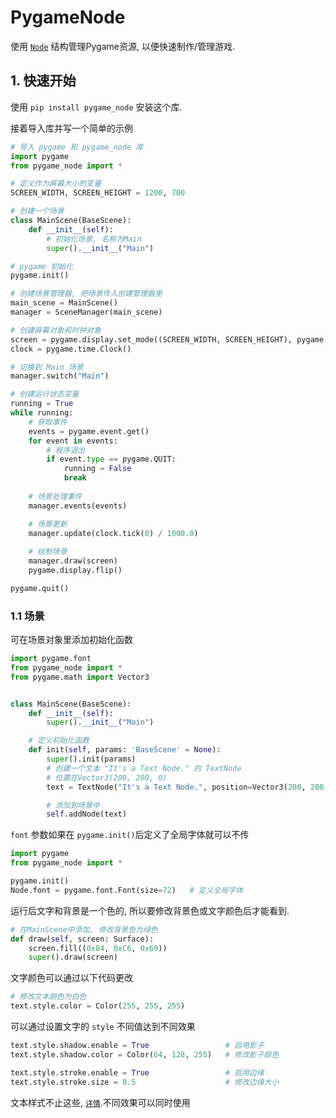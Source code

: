 # PygameNode
使用 [`Node`](docs/Node.md) 结构管理Pygame资源, 以便快速制作/管理游戏.
## 1. 快速开始
使用 `pip install pygame_node` 安装这个库.

接着导入库并写一个简单的示例
```python
# 导入 pygame 和 pygame_node 库
import pygame
from pygame_node import *

# 定义作为屏幕大小的变量
SCREEN_WIDTH, SCREEN_HEIGHT = 1200, 700

# 创建一个场景
class MainScene(BaseScene):
    def __init__(self):
        # 初始化场景, 名称为Main
        super().__init__("Main")

# pygame 初始化
pygame.init()

# 创建场景管理器, 把场景传入创建管理器里
main_scene = MainScene()
manager = SceneManager(main_scene)

# 创建屏幕对象和时钟对象
screen = pygame.display.set_mode((SCREEN_WIDTH, SCREEN_HEIGHT), pygame.HWSURFACE | pygame.DOUBLEBUF, vsync=True)
clock = pygame.time.Clock()

# 切换到 Main 场景
manager.switch("Main")

# 创建运行状态变量
running = True
while running:
    # 获取事件
    events = pygame.event.get()
    for event in events:
        # 程序退出
        if event.type == pygame.QUIT:
            running = False
            break
    
    # 场景处理事件
    manager.events(events)

    # 场景更新
    manager.update(clock.tick(0) / 1000.0)
    
    # 绘制场景
    manager.draw(screen)
    pygame.display.flip()

pygame.quit()
```

### 1.1 场景
可在场景对象里添加初始化函数

```python
import pygame.font
from pygame_node import *
from pygame.math import Vector3


class MainScene(BaseScene):
    def __init__(self):
        super().__init__("Main")

    # 定义初始化函数
    def init(self, params: 'BaseScene' = None):
        super().init(params)
        # 创建一个文本 "It's a Text Node." 的 TextNode
        # 位置在Vector3(200, 200, 0)
        text = TextNode("It's a Text Node.", position=Vector3(200, 200, 0), font=pygame.font.Font(size=72))

        # 添加到场景中
        self.addNode(text)
```

`font` 参数如果在 `pygame.init()`后定义了全局字体就可以不传

```python
import pygame
from pygame_node import *

pygame.init()
Node.font = pygame.font.Font(size=72)   # 定义全局字体
```

运行后文字和背景是一个色的, 所以要修改背景色或文字颜色后才能看到.
```python
# 在MainScene中添加, 修改背景色为绿色
def draw(self, screen: Surface):
    screen.fill((0x84, 0xC6, 0x69))
    super().draw(screen)
```
文字颜色可以通过以下代码更改
```python
# 修改文本颜色为白色
text.style.color = Color(255, 255, 255)
```
可以通过设置文字的 `style` 不同值达到不同效果
```python
text.style.shadow.enable = True                 # 启用影子
text.style.shadow.color = Color(64, 128, 255)   # 修改影子颜色

text.style.stroke.enable = True                 # 启用边缘
text.style.stroke.size = 0.5                    # 修改边缘大小
```
文本样式不止这些, [`详情`](pygame_node/attribute/style.py).不同效果可以同时使用
